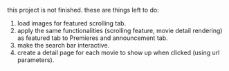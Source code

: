 this project is not finished. these are things left to do:
1. load images for featured scrolling tab.
2. apply the same functionalities (scrolling feature,
   movie detail rendering) as featured tab
   to Premieres and announcement tab.
3. make the search bar interactive.
4. create a detail page for each movie to
   show up when clicked (using url parameters).
